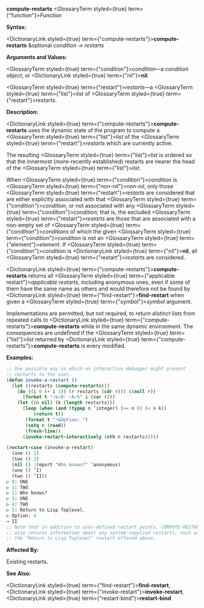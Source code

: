 **compute-restarts** <GlossaryTerm styled={true} term={"function"}><i>Function</i></GlossaryTerm> 



**Syntax:** 



<DictionaryLink styled={true} term={"compute-restarts"}><b>compute-restarts</b></DictionaryLink> &amp;optional *condition → restarts* 



**Arguments and Values:** 



<GlossaryTerm styled={true} term={"condition"}><i>condition</i></GlossaryTerm>—a *condition object*, or <DictionaryLink styled={true} term={"nil"}><b>nil</b></DictionaryLink>. 



<GlossaryTerm styled={true} term={"restart"}><i>restarts</i></GlossaryTerm>—a <GlossaryTerm styled={true} term={"list"}><i>list</i></GlossaryTerm> of <GlossaryTerm styled={true} term={"restart"}><i>restarts</i></GlossaryTerm>. 



**Description:** 



<DictionaryLink styled={true} term={"compute-restarts"}><b>compute-restarts</b></DictionaryLink> uses the dynamic state of the program to compute a <GlossaryTerm styled={true} term={"list"}><i>list</i></GlossaryTerm> of the <GlossaryTerm styled={true} term={"restart"}><i>restarts</i></GlossaryTerm> which are currently active. 



The resulting <GlossaryTerm styled={true} term={"list"}><i>list</i></GlossaryTerm> is ordered so that the innermost (more-recently established) restarts are nearer the head of the <GlossaryTerm styled={true} term={"list"}><i>list</i></GlossaryTerm>. 



When <GlossaryTerm styled={true} term={"condition"}><i>condition</i></GlossaryTerm> is <GlossaryTerm styled={true} term={"non-nil"}><i>non-nil</i></GlossaryTerm>, only those <GlossaryTerm styled={true} term={"restart"}><i>restarts</i></GlossaryTerm> are considered that are either explicitly associated with that <GlossaryTerm styled={true} term={"condition"}><i>condition</i></GlossaryTerm>, or not associated with any <GlossaryTerm styled={true} term={"condition"}><i>condition</i></GlossaryTerm>; that is, the excluded <GlossaryTerm styled={true} term={"restart"}><i>restarts</i></GlossaryTerm> are those that are associated with a non-empty set of <GlossaryTerm styled={true} term={"condition"}><i>conditions</i></GlossaryTerm> of which the given <GlossaryTerm styled={true} term={"condition"}><i>condition</i></GlossaryTerm> is not an <GlossaryTerm styled={true} term={"element"}><i>element</i></GlossaryTerm>. If <GlossaryTerm styled={true} term={"condition"}><i>condition</i></GlossaryTerm> is <DictionaryLink styled={true} term={"nil"}><b>nil</b></DictionaryLink>, all <GlossaryTerm styled={true} term={"restart"}><i>restarts</i></GlossaryTerm> are considered. 



<DictionaryLink styled={true} term={"compute-restarts"}><b>compute-restarts</b></DictionaryLink> returns all <GlossaryTerm styled={true} term={"applicable restart"}><i>applicable restarts</i></GlossaryTerm>, including anonymous ones, even if some of them have the same name as others and would therefore not be found by <DictionaryLink styled={true} term={"find-restart"}><b>find-restart</b></DictionaryLink> when given a <GlossaryTerm styled={true} term={"symbol"}><i>symbol</i></GlossaryTerm> argument. 



Implementations are permitted, but not required, to return *distinct lists* from repeated calls to <DictionaryLink styled={true} term={"compute-restarts"}><b>compute-restarts</b></DictionaryLink> while in the same dynamic environment. The consequences are undefined if the <GlossaryTerm styled={true} term={"list"}><i>list</i></GlossaryTerm> returned by <DictionaryLink styled={true} term={"compute-restarts"}><b>compute-restarts</b></DictionaryLink> is every modified. 



**Examples:**
```lisp
;; One possible way in which an interactive debugger might present 
;; restarts to the user. 
(defun invoke-a-restart () 
  (let ((restarts (compute-restarts))) 
    (do ((i 0 (+ i 1)) (r restarts (cdr r))) ((null r)) 
      (format t "~&~D: ~A~%" i (car r))) 
    (let ((n nil) (k (length restarts))) 
      (loop (when (and (typep n ’integer) (>= n 0) (< n k)) 
	      (return t)) 
       (format t "~&Option: ") 
       (setq n (read)) 
       (fresh-line)) 
      (invoke-restart-interactively (nth n restarts))))) 

(restart-case (invoke-a-restart) 
  (one () 1) 
  (two () 2) 
  (nil () :report "Who knows?" ’anonymous) 
  (one () ’I) 
  (two () ’II)) 
▷ 0: ONE 
▷ 1: TWO 
▷ 2: Who knows? 
▷ 3: ONE 
▷ 4: TWO 
▷ 5: Return to Lisp Toplevel. 
▷ Option: 4 
→ II 
;; Note that in addition to user-defined restart points, COMPUTE-RESTARTS 
;; also returns information about any system-supplied restarts, such as 
;; the "Return to Lisp Toplevel" restart offered above. 
```
**Affected By:** 



Existing restarts. 



**See Also:** 



<DictionaryLink styled={true} term={"find-restart"}><b>find-restart</b></DictionaryLink>, <DictionaryLink styled={true} term={"invoke-restart"}><b>invoke-restart</b></DictionaryLink>, <DictionaryLink styled={true} term={"restart-bind"}><b>restart-bind</b></DictionaryLink> 



